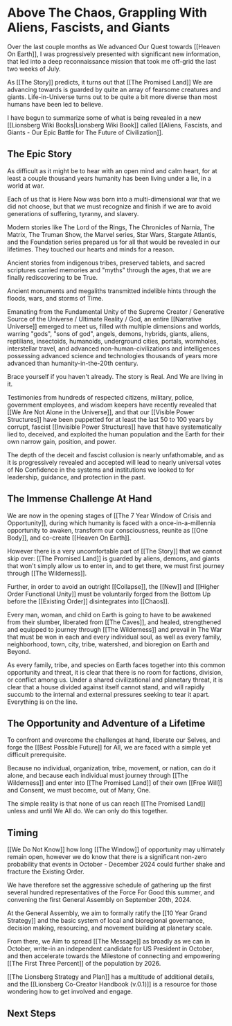 # Above The Chaos, Grappling With Aliens, Fascists, and Giants

Over the last couple months as We advanced Our Quest towards [[Heaven On Earth]], I was progressively presented with significant new information, that led into a deep reconnaissance mission that took me off-grid the last two weeks of July. 

As [[The Story]] predicts, it turns out that [[The Promised Land]] We are advancing towards is guarded by quite an array of fearsome creatures and giants. Life-in-Universe turns out to be quite a bit more diverse than most humans have been led to believe. 

I have begun to summarize some of what is being revealed in a new [[Lionsberg Wiki Books|Lionsberg Wiki Book]] called [[Aliens, Fascists, and Giants  - Our Epic Battle for The Future of Civilization]]. 

## The Epic Story

As difficult as it might be to hear with an open mind and calm heart, for at least a couple thousand years humanity has been living under a lie, in a world at war. 

Each of us that is Here Now was born into a multi-dimensional war that we did not choose, but that we must recognize and finish if we are to avoid generations of suffering, tyranny, and slavery. 

Modern stories like The Lord of the Rings, The Chronicles of Narnia, The Matrix, The Truman Show, the Marvel series, Star Wars, Stargate Atlantis, and the Foundation series prepared us for all that would be revealed in our lifetimes. They touched our hearts and minds for a reason. 

Ancient stories from indigenous tribes, preserved tablets, and sacred scriptures carried memories and "myths" through the ages, that we are finally rediscovering to be True. 

Ancient monuments and megaliths transmitted indelible hints through the floods, wars, and storms of Time. 

Emanating from the Fundamental Unity of the Supreme Creator / Generative Source of the Universe / Ultimate Reality / God, an entire [[Narrative Universe]] emerged to meet us, filled with multiple dimensions and worlds, warring "gods", "sons of god", angels, demons, hybrids, giants, aliens, reptilians, insectoids, humanoids, underground cities, portals, wormholes, interstellar travel, and advanced non-human-civilizations and intelligences possessing advanced science and technologies thousands of years more advanced than humanity-in-the-20th century. 

Brace yourself if you haven't already. The story is Real. And We are living in it. 

Testimonies from hundreds of respected citizens, military, police, government employees, and wisdom keepers have recently revealed that [[We Are Not Alone in the Universe]], and that our [[Visible Power Structures]] have been puppetted for at least the last 50 to 100 years by corrupt, fascist [[Invisible Power Structures]] have that have systematically lied to, deceived, and exploited the human population and the Earth for their own narrow gain, position, and power. 

The depth of the deceit and fascist collusion is nearly unfathomable, and as it is progressively revealed and accepted will lead to nearly universal votes of No Confidence in the systems and institutions we looked to for leadership, guidance, and protection in the past. 
## The Immense Challenge At Hand 

We are now in the opening stages of [[The 7 Year Window of Crisis and Opportunity]], during which humanity is faced with a once-in-a-millennia opportunity to awaken, transform our consciousness, reunite as [[One Body]], and co-create [[Heaven On Earth]]. 

However there is a very uncomfortable part of [[The Story]] that we cannot skip over: 
[[The Promised Land]] is guarded by aliens, demons, and giants that won't simply allow us to enter in, and to get there, we must first journey through [[The Wilderness]]. 

Further, in order to avoid an outright [[Collapse]], the [[New]] and [[Higher Order Functional Unity]] must be voluntarily forged from the Bottom Up before the [[Existing Order]] disintegrates into [[Chaos]]. 

Every man, woman, and child on Earth is going to have to be awakened from their slumber, liberated from [[The Caves]], and healed, strengthened and equipped to journey through [[The Wilderness]] and prevail in The War that must be won in each and every individual soul, as well as every family, neighborhood, town, city, tribe, watershed, and bioregion on Earth and Beyond. 

As every family, tribe, and species on Earth faces together into this common opportunity and threat, it is clear that there is no room for factions, division, or conflict among us. Under a shared civilizational and planetary threat, it is clear that a house divided against itself cannot stand, and will rapidly succumb to the internal and external pressures seeking to tear it apart. Everything is on the line. 

## The Opportunity and Adventure of a Lifetime

To confront and overcome the challenges at hand, liberate our Selves, and forge the [[Best Possible Future]] for All, we are faced with a simple yet difficult prerequisite. 

Because no individual, organization, tribe, movement, or nation, can do it alone, and because each individual must journey through [[The Wilderness]] and enter into [[The Promised Land]] of their own [[Free Will]] and Consent, we must become, out of Many, One. 

The simple reality is that none of us can reach [[The Promised Land]] unless and until We All do. We can only do this together. 

## Timing 

[[We Do Not Know]] how long [[The Window]] of opportunity may ultimately remain open, however we do know that there is a significant non-zero probability that events in October - December 2024 could further shake and fracture the Existing Order. 

We have therefore set the aggressive schedule of gathering up the first several hundred representatives of the Force For Good this summer, and convening the first General Assembly on September 20th, 2024. 

At the General Assembly, we aim to formally ratify the [[10 Year Grand Strategy]] and the basic system of local and bioregional governance, decision making, resourcing, and movement building at planetary scale. 

From there, we Aim to spread [[The Message]] as broadly as we can in October, write-in an independent candidate for US President in October, and then accelerate towards the Milestone of connecting and empowering [[The First Three Percent]] of the population by 2026.  

[[The Lionsberg Strategy and Plan]] has a multitude of additional details, and the [[Lionsberg Co-Creator Handbook (v.0.1)]] is a resource for those wondering how to get involved and engage. 
## Next Steps 









